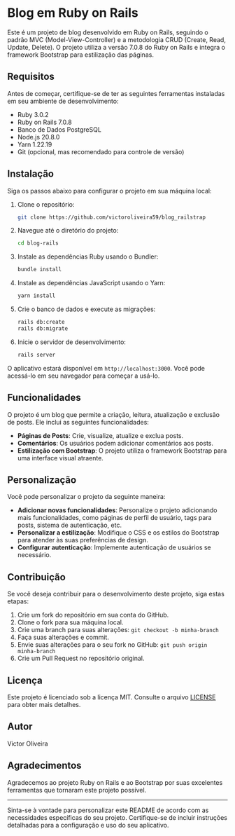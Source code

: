 # Blog em Ruby on Rails

Este é um projeto de blog desenvolvido em Ruby on Rails, seguindo o padrão MVC (Model-View-Controller) e a metodologia CRUD (Create, Read, Update, Delete). O projeto utiliza a versão 7.0.8 do Ruby on Rails e integra o framework Bootstrap para estilização das páginas.

## Requisitos

Antes de começar, certifique-se de ter as seguintes ferramentas instaladas em seu ambiente de desenvolvimento:

- Ruby 3.0.2
- Ruby on Rails 7.0.8
- Banco de Dados PostgreSQL 
- Node.js 20.8.0
- Yarn 1.22.19
- Git (opcional, mas recomendado para controle de versão)

## Instalação

Siga os passos abaixo para configurar o projeto em sua máquina local:

1. Clone o repositório:

   ```bash
   git clone https://github.com/victoroliveira59/blog_railstrap
   ```

2. Navegue até o diretório do projeto:

   ```bash
   cd blog-rails
   ```

3. Instale as dependências Ruby usando o Bundler:

   ```bash
   bundle install
   ```

4. Instale as dependências JavaScript usando o Yarn:

   ```bash
   yarn install
   ```

5. Crie o banco de dados e execute as migrações:

   ```bash
   rails db:create
   rails db:migrate
   ```

6. Inicie o servidor de desenvolvimento:

   ```bash
   rails server
   ```

O aplicativo estará disponível em `http://localhost:3000`. Você pode acessá-lo em seu navegador para começar a usá-lo.

## Funcionalidades

O projeto é um blog que permite a criação, leitura, atualização e exclusão de posts. Ele inclui as seguintes funcionalidades:

- **Páginas de Posts**: Crie, visualize, atualize e exclua posts.
- **Comentários**: Os usuários podem adicionar comentários aos posts.
- **Estilização com Bootstrap**: O projeto utiliza o framework Bootstrap para uma interface visual atraente.

## Personalização

Você pode personalizar o projeto da seguinte maneira:

- **Adicionar novas funcionalidades**: Personalize o projeto adicionando mais funcionalidades, como páginas de perfil de usuário, tags para posts, sistema de autenticação, etc.
- **Personalizar a estilização**: Modifique o CSS e os estilos do Bootstrap para atender às suas preferências de design.
- **Configurar autenticação**: Implemente autenticação de usuários se necessário.

## Contribuição

Se você deseja contribuir para o desenvolvimento deste projeto, siga estas etapas:

1. Crie um fork do repositório em sua conta do GitHub.
2. Clone o fork para sua máquina local.
3. Crie uma branch para suas alterações: `git checkout -b minha-branch`
4. Faça suas alterações e commit.
5. Envie suas alterações para o seu fork no GitHub: `git push origin minha-branch`
6. Crie um Pull Request no repositório original.

## Licença

Este projeto é licenciado sob a licença MIT. Consulte o arquivo [LICENSE](LICENSE) para obter mais detalhes.

## Autor

Victor Oliveira

## Agradecimentos

Agradecemos ao projeto Ruby on Rails e ao Bootstrap por suas excelentes ferramentas que tornaram este projeto possível.

---

Sinta-se à vontade para personalizar este README de acordo com as necessidades específicas do seu projeto. Certifique-se de incluir instruções detalhadas para a configuração e uso do seu aplicativo.